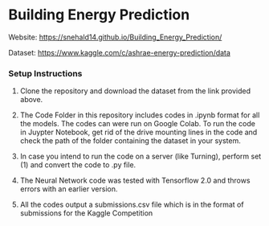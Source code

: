 # Building Energy Prediction 
Website: https://snehald14.github.io/Building_Energy_Prediction/

Dataset: https://www.kaggle.com/c/ashrae-energy-prediction/data

### Setup Instructions  
1) Clone the repository and download the dataset from the link provided above.

2) The Code Folder in this repository includes codes in .ipynb format for all the models. The codes can were run on Google Colab. To run the code in Juypter Notebook, get rid of the drive mounting lines in the code and check the path of the folder containing the dataset in your system. 

3) In case you intend to run the code on a server (like Turning), perform set (1) and convert the code to .py file.

4) The Neural Network code was tested with Tensorflow 2.0 and throws errors with an earlier version.

5) All the codes output a submissions.csv file which is in the format of submissions for the Kaggle Competition 











